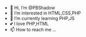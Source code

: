 - 👋 Hi, I’m @PBShadow
- 👀 I’m interested in HTML,CSS,PHP
- 🌱 I’m currently learning PHP,JS
- 💕 I love PHP,HTML
- 📫 How to reach me ...

<!---
PBShadow/PBShadow is a ✨ special ✨ repository because its `README.md` (this file) appears on your GitHub profile.
You can click the Preview link to take a look at your changes.
--->
